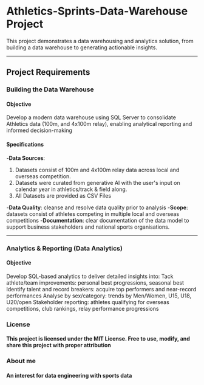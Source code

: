 # Athletics-Sprints-Data-Warehouse Project

This project demonstrates a data warehousing and analytics solution, from building a data warehouse to generating actionable insights. 

---

## Project Requirements

### Building the Data Warehouse 

#### Objective
Develop a modern data warehouse using SQL Server to consolidate Athletics data (100m, and 4x100m relay),  enabling analytical reporting and informed decision-making

#### Specifications
-**Data Sources**: 
  1. Datasets consist of 100m and 4x100m relay data across local and overseas competition.
  2. Datasets were curated from generative AI with the user's input on calendar year in athletics/track & field along.
  3. All Datasets are provided as CSV Files

-**Data Quality**: cleanse and resolve data quality prior to analysis
-**Scope**: datasets consist of athletes competing in multiple local and overseas competitions
-**Documentation**: clear documentation of the data model to support business stakeholders and national sports organisations.

---

### Analytics & Reporting (Data Analytics)

#### Objective
Develop SQL-based analytics to deliver detailed insights into:
Tack athlete/team improvements: personal best progressions, seasonal best
Identify talent and record breakers: acquire top performers and near-record performances
Analyse by sex/category: trends by Men/Women, U15, U18, U20/open
Stakeholder reporting: athletes qualifying for overseas competitions, club rankings, relay performance progressions

### License

#### This project is licensed under the MIT License. Free to use, modify, and share this project with proper attribution

### About me

#### An interest for data engineering with sports data
